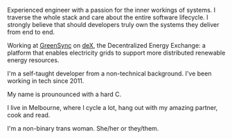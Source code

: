 Experienced engineer with a passion for the inner workings of systems. I traverse the whole stack and care about the entire software lifecycle. I strongly believe that should developers truly own the systems they deliver from end to end.

Working at [GreenSync](https://github.com/greensync) on [deX](https://dex.energy), the Decentralized Energy Exchange: a platform that enables electricity grids to support more distributed renewable energy resources.

I'm a self-taught developer from a non-technical background. I've been working in tech since 2011.

My name is prounounced with a hard C.

I live in Melbourne, where I cycle a lot, hang out with my amazing partner, cook and read.

I'm a non-binary trans woman. She/her or they/them.